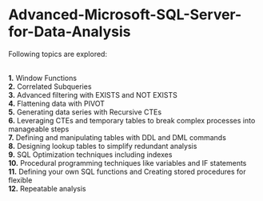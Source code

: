# Advanced-Microsoft-SQL-Server-for-Data-Analysis

Following topics are explored: <br><br>

<b>1.</b> Window Functions<br>
<b>2.</b> Correlated Subqueries<br>
<b>3.</b> Advanced filtering with EXISTS and NOT EXISTS<br>
<b>4.</b> Flattening data with PIVOT<br>
<b>5.</b> Generating data series with Recursive CTEs <br>
<b>6.</b> Leveraging CTEs and temporary tables to break complex processes into manageable steps<br>
<b>7.</b> Defining and manipulating tables with DDL and DML commands<br>
<b>8.</b> Designing lookup tables to simplify redundant analysis<br>
<b>9.</b> SQL Optimization techniques including indexes<br>
<b>10.</b> Procedural programming techniques like variables and IF statements<br>
<b>11.</b> Defining your own SQL functions and Creating stored procedures for flexible<br>
<b>12.</b> Repeatable analysis<br>
